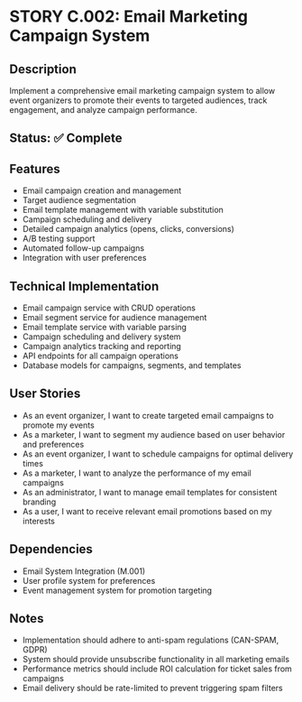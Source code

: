 # STORY C.002: Email Marketing Campaign System

## Description
Implement a comprehensive email marketing campaign system to allow event organizers to promote their events to targeted audiences, track engagement, and analyze campaign performance.

## Status: ✅ Complete


## Features
- Email campaign creation and management
- Target audience segmentation
- Email template management with variable substitution
- Campaign scheduling and delivery
- Detailed campaign analytics (opens, clicks, conversions)
- A/B testing support
- Automated follow-up campaigns
- Integration with user preferences

## Technical Implementation
- Email campaign service with CRUD operations
- Email segment service for audience management
- Email template service with variable parsing
- Campaign scheduling and delivery system
- Campaign analytics tracking and reporting
- API endpoints for all campaign operations
- Database models for campaigns, segments, and templates

## User Stories
- As an event organizer, I want to create targeted email campaigns to promote my events
- As a marketer, I want to segment my audience based on user behavior and preferences
- As an event organizer, I want to schedule campaigns for optimal delivery times
- As a marketer, I want to analyze the performance of my email campaigns
- As an administrator, I want to manage email templates for consistent branding
- As a user, I want to receive relevant email promotions based on my interests

## Dependencies
- Email System Integration (M.001)
- User profile system for preferences
- Event management system for promotion targeting

## Notes
- Implementation should adhere to anti-spam regulations (CAN-SPAM, GDPR)
- System should provide unsubscribe functionality in all marketing emails
- Performance metrics should include ROI calculation for ticket sales from campaigns
- Email delivery should be rate-limited to prevent triggering spam filters 